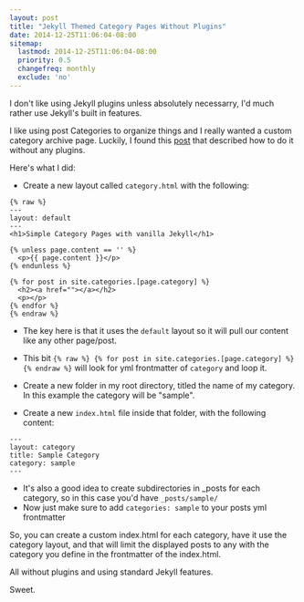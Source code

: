 ```yaml
---
layout: post
title: "Jekyll Themed Category Pages Without Plugins"
date: 2014-12-25T11:06:04-08:00
sitemap:
  lastmod: 2014-12-25T11:06:04-08:00
  priority: 0.5
  changefreq: monthly
  exclude: 'no'
---
```


I don't like using Jekyll plugins unless absolutely necessarry, I'd much rather use Jekyll's built in features.

I like using post Categories to organize things and I really wanted a custom category archive page. Luckily, I found this [post](http://primalivet.com/2013/11/simple-category-pages-with-vanilla-jekyll/) that described how to do it without any plugins.

Here's what I did:

* Create a new layout called `category.html` with the following:

```
{% raw %}
---
layout: default
---
<h1>Simple Category Pages with vanilla Jekyll</h1>

{% unless page.content == '' %}
  <p>{{ page.content }}</p>
{% endunless %}

{% for post in site.categories.[page.category] %}
  <h2><a href=""></a></h2>
  <p></p>
{% endfor %}
{% endraw %}
```

  * The key here is that it uses the `default` layout so it will pull our content like any other page/post. 
  * This bit `{% raw %} {% for post in site.categories.[page.category] %} {% endraw %}` will look for yml frontmatter of `category` and loop it.

* Create a new folder in my root directory, titled the name of my category. In this example the category will be "sample".
* Create a new `index.html` file inside that folder, with the following content:

```
---
layout: category
title: Sample Category
category: sample
---
```

* It's also a good idea to create subdirectories in _posts for each category, so in this case you'd have `_posts/sample/`
* Now just make sure to add `categories: sample` to your posts yml frontmatter

So, you can create a custom index.html for each category, have it use the category layout, and that will limit the displayed posts to any with the category you define in the frontmatter of the index.html. 

All without plugins and using standard Jekyll features.

Sweet.